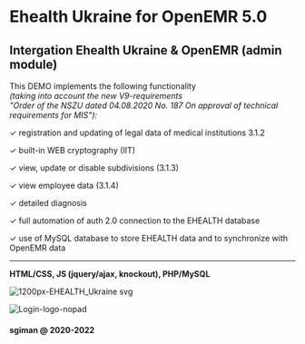 # Ehealth Ukraine for OpenEMR 5.0

## Intergation Ehealth Ukraine & OpenEMR (admin module)


This DEMO implements the following functionality <br> 
_(taking into account the new V9-requirements <br> "Order of the NSZU dated 04.08.2020 No. 187 On approval of technical requirements for MIS"):_

✓ registration and updating of legal data of medical institutions 3.1.2

✓ built-in WEB cryptography (IIT)

✓ view, update or disable subdivisions (3.1.3)

✓ view employee data (3.1.4)

✓ detailed diagnosis

✓ full automation of auth 2.0 connection to the EHEALTH database

✓ use of MySQL database to store EHEALTH data and to synchronize with OpenEMR data

---------------------------------------------------------------------------------------------

**HTML/CSS, JS (jquery/ajax, knockout), PHP/MySQL**

![1200px-EHEALTH_Ukraine svg](https://github.com/sgiman/Ehealth_Ukraine_OpenEMR5/assets/7030369/911ff77e-608f-430a-8568-578caf8d565c)


![Login-logo-nopad](https://github.com/sgiman/Ehealth_Ukraine_OpenEMR5/assets/7030369/f4372912-03df-47e9-a38b-eaac4da06568)



#### sgiman @ 2020-2022

